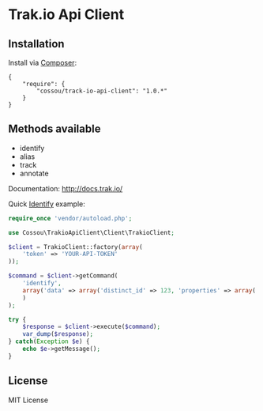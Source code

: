 # Trak.io Api Client

## Installation 

Install via [Composer](http://getcomposer.org/):

```
{
    "require": {
        "cossou/track-io-api-client": "1.0.*"
    }
}

````

## Methods available

* identify
* alias
* track
* annotate

Documentation: http://docs.trak.io/

Quick [Identify](http://docs.trak.io/identify.html) example:

```php
require_once 'vendor/autoload.php';

use Cossou\TrakioApiClient\Client\TrakioClient;

$client = TrakioClient::factory(array(
    'token' => 'YOUR-API-TOKEN'
));

$command = $client->getCommand(
    'identify', 
    array('data' => array('distinct_id' => 123, 'properties' => array('name' => 'Hélder Duarte'))
    )
);

try {
    $response = $client->execute($command);
    var_dump($response);
} catch(Exception $e) {
    echo $e->getMessage();
}
```

## License

MIT License
